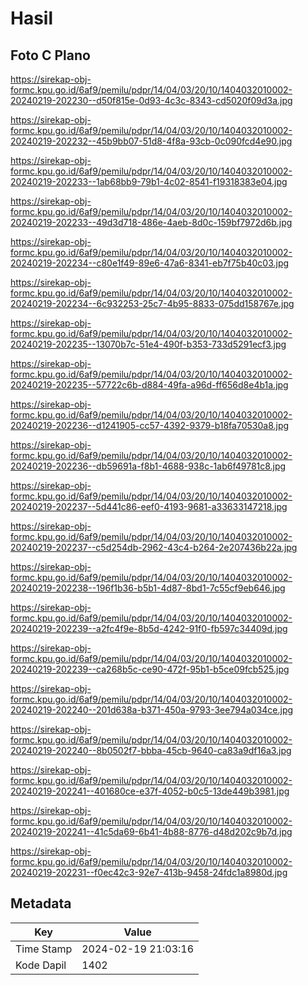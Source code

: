 # Hasil

## Foto C Plano

https://sirekap-obj-formc.kpu.go.id/6af9/pemilu/pdpr/14/04/03/20/10/1404032010002-20240219-202230--d50f815e-0d93-4c3c-8343-cd5020f09d3a.jpg

https://sirekap-obj-formc.kpu.go.id/6af9/pemilu/pdpr/14/04/03/20/10/1404032010002-20240219-202232--45b9bb07-51d8-4f8a-93cb-0c090fcd4e90.jpg

https://sirekap-obj-formc.kpu.go.id/6af9/pemilu/pdpr/14/04/03/20/10/1404032010002-20240219-202233--1ab68bb9-79b1-4c02-8541-f19318383e04.jpg

https://sirekap-obj-formc.kpu.go.id/6af9/pemilu/pdpr/14/04/03/20/10/1404032010002-20240219-202233--49d3d718-486e-4aeb-8d0c-159bf7972d6b.jpg

https://sirekap-obj-formc.kpu.go.id/6af9/pemilu/pdpr/14/04/03/20/10/1404032010002-20240219-202234--c80e1f49-89e6-47a6-8341-eb7f75b40c03.jpg

https://sirekap-obj-formc.kpu.go.id/6af9/pemilu/pdpr/14/04/03/20/10/1404032010002-20240219-202234--6c932253-25c7-4b95-8833-075dd158767e.jpg

https://sirekap-obj-formc.kpu.go.id/6af9/pemilu/pdpr/14/04/03/20/10/1404032010002-20240219-202235--13070b7c-51e4-490f-b353-733d5291ecf3.jpg

https://sirekap-obj-formc.kpu.go.id/6af9/pemilu/pdpr/14/04/03/20/10/1404032010002-20240219-202235--57722c6b-d884-49fa-a96d-ff656d8e4b1a.jpg

https://sirekap-obj-formc.kpu.go.id/6af9/pemilu/pdpr/14/04/03/20/10/1404032010002-20240219-202236--d1241905-cc57-4392-9379-b18fa70530a8.jpg

https://sirekap-obj-formc.kpu.go.id/6af9/pemilu/pdpr/14/04/03/20/10/1404032010002-20240219-202236--db59691a-f8b1-4688-938c-1ab6f49781c8.jpg

https://sirekap-obj-formc.kpu.go.id/6af9/pemilu/pdpr/14/04/03/20/10/1404032010002-20240219-202237--5d441c86-eef0-4193-9681-a33633147218.jpg

https://sirekap-obj-formc.kpu.go.id/6af9/pemilu/pdpr/14/04/03/20/10/1404032010002-20240219-202237--c5d254db-2962-43c4-b264-2e207436b22a.jpg

https://sirekap-obj-formc.kpu.go.id/6af9/pemilu/pdpr/14/04/03/20/10/1404032010002-20240219-202238--196f1b36-b5b1-4d87-8bd1-7c55cf9eb646.jpg

https://sirekap-obj-formc.kpu.go.id/6af9/pemilu/pdpr/14/04/03/20/10/1404032010002-20240219-202239--a2fc4f9e-8b5d-4242-91f0-fb597c34409d.jpg

https://sirekap-obj-formc.kpu.go.id/6af9/pemilu/pdpr/14/04/03/20/10/1404032010002-20240219-202239--ca268b5c-ce90-472f-95b1-b5ce09fcb525.jpg

https://sirekap-obj-formc.kpu.go.id/6af9/pemilu/pdpr/14/04/03/20/10/1404032010002-20240219-202240--201d638a-b371-450a-9793-3ee794a034ce.jpg

https://sirekap-obj-formc.kpu.go.id/6af9/pemilu/pdpr/14/04/03/20/10/1404032010002-20240219-202240--8b0502f7-bbba-45cb-9640-ca83a9df16a3.jpg

https://sirekap-obj-formc.kpu.go.id/6af9/pemilu/pdpr/14/04/03/20/10/1404032010002-20240219-202241--401680ce-e37f-4052-b0c5-13de449b3981.jpg

https://sirekap-obj-formc.kpu.go.id/6af9/pemilu/pdpr/14/04/03/20/10/1404032010002-20240219-202241--41c5da69-6b41-4b88-8776-d48d202c9b7d.jpg

https://sirekap-obj-formc.kpu.go.id/6af9/pemilu/pdpr/14/04/03/20/10/1404032010002-20240219-202231--f0ec42c3-92e7-413b-9458-24fdc1a8980d.jpg


## Metadata

| Key        | Value               |
| ---------- | ------------------- |
| Time Stamp | 2024-02-19 21:03:16 |
| Kode Dapil | 1402                |



